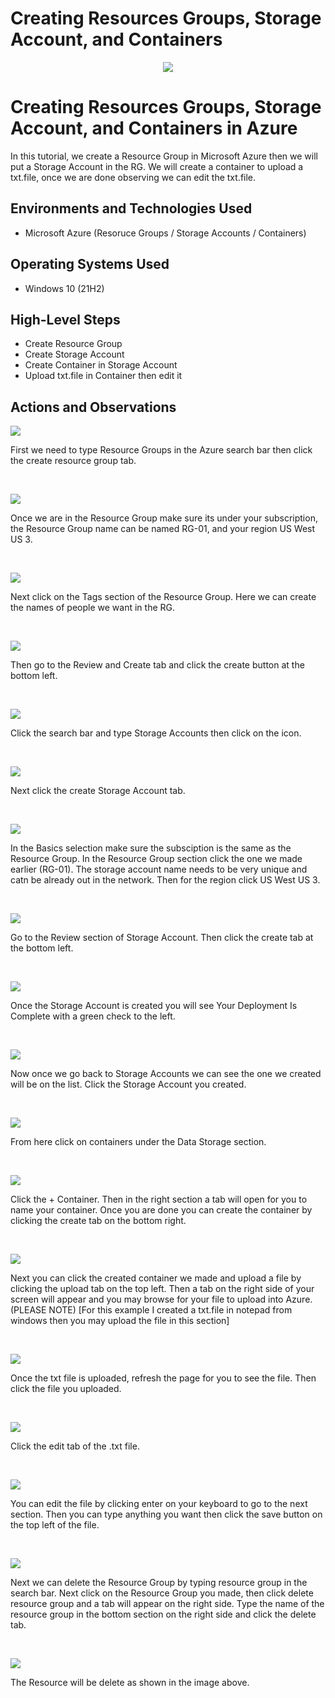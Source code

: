# Creating Resources Groups, Storage Account, and Containers
<p align="center">
<img src="https://i.imgur.com/x2CENYJ.png"/>
</p>

<h1>Creating Resources Groups, Storage Account, and Containers in Azure</h1>
In this tutorial, we create a Resource Group in Microsoft Azure then we will put a Storage Account in the RG. We will create a container to upload a txt.file, once we are done observing we can edit the txt.file. <br />




<h2>Environments and Technologies Used</h2>

- Microsoft Azure (Resoruce Groups / Storage Accounts / Containers)


<h2>Operating Systems Used </h2>

- Windows 10 (21H2)

<h2>High-Level Steps</h2>

- Create Resource Group
- Create Storage Account
- Create Container in Storage Account
- Upload txt.file in Container then edit it

<h2>Actions and Observations</h2>

<p>
<img src="https://i.imgur.com/qAB5hG6.png"/>
</p>
<p>
First we need to type Resource Groups in the Azure search bar then click the create resource group tab.
</p>
<br />

<p>
<img src="https://i.imgur.com/2K1plMB.png"/>
</p>
<p>
Once we are in the Resource Group make sure its under your subscription, the Resource Group name can be named RG-01, and your region US West US 3.
</p>
<br />

<p>
<img src="https://i.imgur.com/Y3GlS3q.png"/>
</p>
<p>
Next click on the Tags section of the Resource Group. Here we can create the names of people we want in the RG. 
</p>
<br />

<p>
<img src="https://i.imgur.com/7xQeq4R.png"/>
</p>
<p>
Then go to the Review and Create tab and click the create button at the bottom left.
</p>
<br />

<p>
<img src="https://i.imgur.com/uBSAZFv.png"/>
</p>
<p>
Click the search bar and type Storage Accounts then click on the icon.
</p>
<br />

<p>
<img src="https://i.imgur.com/Te8Jufs.png"/>
</p>
<p>
Next click the create Storage Account tab.
</p>
<br />

<p>
<img src="https://i.imgur.com/K2Qdpey.png"/>
</p>
<p>
In the Basics selection make sure the subsciption is the same as the Resource Group. In the Resource Group section click the one we made earlier (RG-01). The storage account name needs to be very unique and catn be already out in the network. Then for the region click US West US 3.
</p>
<br />

<p>
<img src="https://i.imgur.com/mlBPkto.png"/>
</p>
<p>
Go to the Review section of Storage Account. Then click the create tab at the bottom left.
</p>
<br />

<p>
<img src="https://i.imgur.com/Nj4muXw.png"/>
</p>
<p>
Once the Storage Account is created you will see Your Deployment Is Complete with a green check to the left.
</p>
<br />

<p>
<img src="https://i.imgur.com/BhITPBL.png"/>
</p>
<p>
Now once we go back to Storage Accounts we can see the one we created will be on the list. Click the Storage Account you created.
</p>
<br />

<p>
<img src="https://i.imgur.com/U1qkWmx.png"/>
</p>
<p>
From here click on containers under the Data Storage section.
</p>
<br />

<p>
<img src="https://i.imgur.com/ipBt93p.png"/>
</p>
<p>
Click the + Container. Then in the right section a tab will open for you to name your container. Once you are done you can create the container by clicking the create tab on the bottom right. 
</p>
<br />

<p>
<img src="https://i.imgur.com/uEtuGRq.png"/>
</p>
<p>
Next you can click the created container we made and upload a file by clicking the upload tab on the top left. Then a tab on the right side of your screen will appear and you may browse for your file to upload into Azure. (PLEASE NOTE) [For this example I created a txt.file in notepad from windows then you may upload the file in this section] 
</p>
<br />

<p>
<img src="https://i.imgur.com/yJjzfJ1.png"/>
</p>
<p>
Once the txt file is uploaded, refresh the page for you to see the file. Then click the file you uploaded.
</p>
<br />

<p>
<img src="https://i.imgur.com/prdeO5Q.png"/>
</p>
<p>
Click the edit tab of the .txt file.
</p>
<br />

<p>
<img src="https://i.imgur.com/QATRMqg.png"/>
</p>
<p>
You can edit the file by clicking enter on your keyboard to go to the next section. Then you can type anything you want then click the save button on the top left of the file.
</p>
<br />

<p>
<img src="https://i.imgur.com/ooaOBjP.png"/>
</p>
<p>
Next we can delete the Resource Group by typing resource group in the search bar. Next click on the Resource Group you made, then click delete resource group and a tab will appear on the right side. Type the name of the resource group in the bottom section on the right side and click the delete tab.
</p>
<br />


<p>
<img src="https://i.imgur.com/HqMikbO.png"/>
</p>
<p>
The Resource will be delete as shown in the image above.
</p>
<br />
